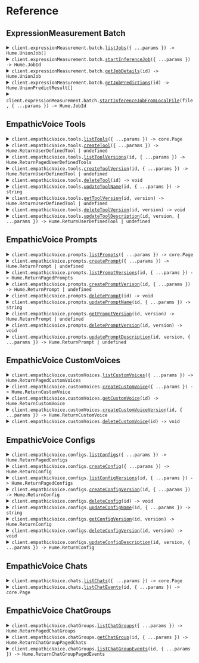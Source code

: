 # Reference

## ExpressionMeasurement Batch

<details><summary><code>client.expressionMeasurement.batch.<a href="/src/api/resources/expressionMeasurement/resources/batch/client/Client.ts">listJobs</a>({ ...params }) -> Hume.UnionJob[]</code></summary>
<dl>
<dd>

#### 📝 Description

<dl>
<dd>

<dl>
<dd>

Sort and filter jobs.

</dd>
</dl>
</dd>
</dl>

#### 🔌 Usage

<dl>
<dd>

<dl>
<dd>

```typescript
await client.expressionMeasurement.batch.listJobs();
```

</dd>
</dl>
</dd>
</dl>

#### ⚙️ Parameters

<dl>
<dd>

<dl>
<dd>

**request:** `Hume.expressionMeasurement.batch.BatchListJobsRequest`

</dd>
</dl>

<dl>
<dd>

**requestOptions:** `Batch.RequestOptions`

</dd>
</dl>
</dd>
</dl>

</dd>
</dl>
</details>

<details><summary><code>client.expressionMeasurement.batch.<a href="/src/api/resources/expressionMeasurement/resources/batch/client/Client.ts">startInferenceJob</a>({ ...params }) -> Hume.JobId</code></summary>
<dl>
<dd>

#### 📝 Description

<dl>
<dd>

<dl>
<dd>

Start a new measurement inference job.

</dd>
</dl>
</dd>
</dl>

#### 🔌 Usage

<dl>
<dd>

<dl>
<dd>

```typescript
await client.expressionMeasurement.batch.startInferenceJob({
    urls: ["https://hume-tutorials.s3.amazonaws.com/faces.zip"],
    notify: true,
});
```

</dd>
</dl>
</dd>
</dl>

#### ⚙️ Parameters

<dl>
<dd>

<dl>
<dd>

**request:** `Hume.InferenceBaseRequest`

</dd>
</dl>

<dl>
<dd>

**requestOptions:** `Batch.RequestOptions`

</dd>
</dl>
</dd>
</dl>

</dd>
</dl>
</details>

<details><summary><code>client.expressionMeasurement.batch.<a href="/src/api/resources/expressionMeasurement/resources/batch/client/Client.ts">getJobDetails</a>(id) -> Hume.UnionJob</code></summary>
<dl>
<dd>

#### 📝 Description

<dl>
<dd>

<dl>
<dd>

Get the request details and state of a given job.

</dd>
</dl>
</dd>
</dl>

#### 🔌 Usage

<dl>
<dd>

<dl>
<dd>

```typescript
await client.expressionMeasurement.batch.getJobDetails("job_id");
```

</dd>
</dl>
</dd>
</dl>

#### ⚙️ Parameters

<dl>
<dd>

<dl>
<dd>

**id:** `string` — The unique identifier for the job.

</dd>
</dl>

<dl>
<dd>

**requestOptions:** `Batch.RequestOptions`

</dd>
</dl>
</dd>
</dl>

</dd>
</dl>
</details>

<details><summary><code>client.expressionMeasurement.batch.<a href="/src/api/resources/expressionMeasurement/resources/batch/client/Client.ts">getJobPredictions</a>(id) -> Hume.UnionPredictResult[]</code></summary>
<dl>
<dd>

#### 📝 Description

<dl>
<dd>

<dl>
<dd>

Get the JSON predictions of a completed inference job.

</dd>
</dl>
</dd>
</dl>

#### 🔌 Usage

<dl>
<dd>

<dl>
<dd>

```typescript
await client.expressionMeasurement.batch.getJobPredictions("job_id");
```

</dd>
</dl>
</dd>
</dl>

#### ⚙️ Parameters

<dl>
<dd>

<dl>
<dd>

**id:** `string` — The unique identifier for the job.

</dd>
</dl>

<dl>
<dd>

**requestOptions:** `Batch.RequestOptions`

</dd>
</dl>
</dd>
</dl>

</dd>
</dl>
</details>

<details><summary><code>client.expressionMeasurement.batch.<a href="/src/api/resources/expressionMeasurement/resources/batch/client/Client.ts">startInferenceJobFromLocalFile</a>(file, { ...params }) -> Hume.JobId</code></summary>
<dl>
<dd>

#### 📝 Description

<dl>
<dd>

<dl>
<dd>

Start a new batch inference job.

</dd>
</dl>
</dd>
</dl>

#### 🔌 Usage

<dl>
<dd>

<dl>
<dd>

```typescript
await client.expressionMeasurement.batch.startInferenceJobFromLocalFile(
    [fs.createReadStream("/path/to/your/file")],
    {}
);
```

</dd>
</dl>
</dd>
</dl>

#### ⚙️ Parameters

<dl>
<dd>

<dl>
<dd>

**file:** `File[] | fs.ReadStream[] | Blob[]`

</dd>
</dl>

<dl>
<dd>

**request:** `Hume.expressionMeasurement.batch.BatchStartInferenceJobFromLocalFileRequest`

</dd>
</dl>

<dl>
<dd>

**requestOptions:** `Batch.RequestOptions`

</dd>
</dl>
</dd>
</dl>

</dd>
</dl>
</details>

## EmpathicVoice Tools

<details><summary><code>client.empathicVoice.tools.<a href="/src/api/resources/empathicVoice/resources/tools/client/Client.ts">listTools</a>({ ...params }) -> core.Page<Hume.ReturnUserDefinedTool | undefined></code></summary>
<dl>
<dd>

#### 📝 Description

<dl>
<dd>

<dl>
<dd>

Fetches a paginated list of **Tools**.

Refer to our [tool use](/docs/empathic-voice-interface-evi/tool-use#function-calling) guide for comprehensive instructions on defining and integrating tools into EVI.

</dd>
</dl>
</dd>
</dl>

#### 🔌 Usage

<dl>
<dd>

<dl>
<dd>

```typescript
await client.empathicVoice.tools.listTools({
    pageNumber: 0,
    pageSize: 2,
});
```

</dd>
</dl>
</dd>
</dl>

#### ⚙️ Parameters

<dl>
<dd>

<dl>
<dd>

**request:** `Hume.empathicVoice.ToolsListToolsRequest`

</dd>
</dl>

<dl>
<dd>

**requestOptions:** `Tools.RequestOptions`

</dd>
</dl>
</dd>
</dl>

</dd>
</dl>
</details>

<details><summary><code>client.empathicVoice.tools.<a href="/src/api/resources/empathicVoice/resources/tools/client/Client.ts">createTool</a>({ ...params }) -> Hume.ReturnUserDefinedTool | undefined</code></summary>
<dl>
<dd>

#### 📝 Description

<dl>
<dd>

<dl>
<dd>

Creates a **Tool** that can be added to an [EVI configuration](/reference/empathic-voice-interface-evi/configs/create-config).

Refer to our [tool use](/docs/empathic-voice-interface-evi/tool-use#function-calling) guide for comprehensive instructions on defining and integrating tools into EVI.

</dd>
</dl>
</dd>
</dl>

#### 🔌 Usage

<dl>
<dd>

<dl>
<dd>

```typescript
await client.empathicVoice.tools.createTool({
    name: "get_current_weather",
    parameters:
        '{ "type": "object", "properties": { "location": { "type": "string", "description": "The city and state, e.g. San Francisco, CA" }, "format": { "type": "string", "enum": ["celsius", "fahrenheit"], "description": "The temperature unit to use. Infer this from the users location." } }, "required": ["location", "format"] }',
    versionDescription: "Fetches current weather and uses celsius or fahrenheit based on location of user.",
    description: "This tool is for getting the current weather.",
    fallbackContent: "Unable to fetch current weather.",
});
```

</dd>
</dl>
</dd>
</dl>

#### ⚙️ Parameters

<dl>
<dd>

<dl>
<dd>

**request:** `Hume.empathicVoice.PostedUserDefinedTool`

</dd>
</dl>

<dl>
<dd>

**requestOptions:** `Tools.RequestOptions`

</dd>
</dl>
</dd>
</dl>

</dd>
</dl>
</details>

<details><summary><code>client.empathicVoice.tools.<a href="/src/api/resources/empathicVoice/resources/tools/client/Client.ts">listToolVersions</a>(id, { ...params }) -> Hume.ReturnPagedUserDefinedTools</code></summary>
<dl>
<dd>

#### 📝 Description

<dl>
<dd>

<dl>
<dd>

Fetches a list of a **Tool's** versions.

Refer to our [tool use](/docs/empathic-voice-interface-evi/tool-use#function-calling) guide for comprehensive instructions on defining and integrating tools into EVI.

</dd>
</dl>
</dd>
</dl>

#### 🔌 Usage

<dl>
<dd>

<dl>
<dd>

```typescript
await client.empathicVoice.tools.listToolVersions("00183a3f-79ba-413d-9f3b-609864268bea");
```

</dd>
</dl>
</dd>
</dl>

#### ⚙️ Parameters

<dl>
<dd>

<dl>
<dd>

**id:** `string` — Identifier for a Tool. Formatted as a UUID.

</dd>
</dl>

<dl>
<dd>

**request:** `Hume.empathicVoice.ToolsListToolVersionsRequest`

</dd>
</dl>

<dl>
<dd>

**requestOptions:** `Tools.RequestOptions`

</dd>
</dl>
</dd>
</dl>

</dd>
</dl>
</details>

<details><summary><code>client.empathicVoice.tools.<a href="/src/api/resources/empathicVoice/resources/tools/client/Client.ts">createToolVersion</a>(id, { ...params }) -> Hume.ReturnUserDefinedTool | undefined</code></summary>
<dl>
<dd>

#### 📝 Description

<dl>
<dd>

<dl>
<dd>

Updates a **Tool** by creating a new version of the **Tool**.

Refer to our [tool use](/docs/empathic-voice-interface-evi/tool-use#function-calling) guide for comprehensive instructions on defining and integrating tools into EVI.

</dd>
</dl>
</dd>
</dl>

#### 🔌 Usage

<dl>
<dd>

<dl>
<dd>

```typescript
await client.empathicVoice.tools.createToolVersion("00183a3f-79ba-413d-9f3b-609864268bea", {
    parameters:
        '{ "type": "object", "properties": { "location": { "type": "string", "description": "The city and state, e.g. San Francisco, CA" }, "format": { "type": "string", "enum": ["celsius", "fahrenheit", "kelvin"], "description": "The temperature unit to use. Infer this from the users location." } }, "required": ["location", "format"] }',
    versionDescription: "Fetches current weather and uses celsius, fahrenheit, or kelvin based on location of user.",
    fallbackContent: "Unable to fetch current weather.",
    description: "This tool is for getting the current weather.",
});
```

</dd>
</dl>
</dd>
</dl>

#### ⚙️ Parameters

<dl>
<dd>

<dl>
<dd>

**id:** `string` — Identifier for a Tool. Formatted as a UUID.

</dd>
</dl>

<dl>
<dd>

**request:** `Hume.empathicVoice.PostedUserDefinedToolVersion`

</dd>
</dl>

<dl>
<dd>

**requestOptions:** `Tools.RequestOptions`

</dd>
</dl>
</dd>
</dl>

</dd>
</dl>
</details>

<details><summary><code>client.empathicVoice.tools.<a href="/src/api/resources/empathicVoice/resources/tools/client/Client.ts">deleteTool</a>(id) -> void</code></summary>
<dl>
<dd>

#### 📝 Description

<dl>
<dd>

<dl>
<dd>

Deletes a **Tool** and its versions.

Refer to our [tool use](/docs/empathic-voice-interface-evi/tool-use#function-calling) guide for comprehensive instructions on defining and integrating tools into EVI.

</dd>
</dl>
</dd>
</dl>

#### 🔌 Usage

<dl>
<dd>

<dl>
<dd>

```typescript
await client.empathicVoice.tools.deleteTool("00183a3f-79ba-413d-9f3b-609864268bea");
```

</dd>
</dl>
</dd>
</dl>

#### ⚙️ Parameters

<dl>
<dd>

<dl>
<dd>

**id:** `string` — Identifier for a Tool. Formatted as a UUID.

</dd>
</dl>

<dl>
<dd>

**requestOptions:** `Tools.RequestOptions`

</dd>
</dl>
</dd>
</dl>

</dd>
</dl>
</details>

<details><summary><code>client.empathicVoice.tools.<a href="/src/api/resources/empathicVoice/resources/tools/client/Client.ts">updateToolName</a>(id, { ...params }) -> string</code></summary>
<dl>
<dd>

#### 📝 Description

<dl>
<dd>

<dl>
<dd>

Updates the name of a **Tool**.

Refer to our [tool use](/docs/empathic-voice-interface-evi/tool-use#function-calling) guide for comprehensive instructions on defining and integrating tools into EVI.

</dd>
</dl>
</dd>
</dl>

#### 🔌 Usage

<dl>
<dd>

<dl>
<dd>

```typescript
await client.empathicVoice.tools.updateToolName("00183a3f-79ba-413d-9f3b-609864268bea", {
    name: "get_current_temperature",
});
```

</dd>
</dl>
</dd>
</dl>

#### ⚙️ Parameters

<dl>
<dd>

<dl>
<dd>

**id:** `string` — Identifier for a Tool. Formatted as a UUID.

</dd>
</dl>

<dl>
<dd>

**request:** `Hume.empathicVoice.PostedUserDefinedToolName`

</dd>
</dl>

<dl>
<dd>

**requestOptions:** `Tools.RequestOptions`

</dd>
</dl>
</dd>
</dl>

</dd>
</dl>
</details>

<details><summary><code>client.empathicVoice.tools.<a href="/src/api/resources/empathicVoice/resources/tools/client/Client.ts">getToolVersion</a>(id, version) -> Hume.ReturnUserDefinedTool | undefined</code></summary>
<dl>
<dd>

#### 📝 Description

<dl>
<dd>

<dl>
<dd>

Fetches a specified version of a **Tool**.

Refer to our [tool use](/docs/empathic-voice-interface-evi/tool-use#function-calling) guide for comprehensive instructions on defining and integrating tools into EVI.

</dd>
</dl>
</dd>
</dl>

#### 🔌 Usage

<dl>
<dd>

<dl>
<dd>

```typescript
await client.empathicVoice.tools.getToolVersion("00183a3f-79ba-413d-9f3b-609864268bea", 1);
```

</dd>
</dl>
</dd>
</dl>

#### ⚙️ Parameters

<dl>
<dd>

<dl>
<dd>

**id:** `string` — Identifier for a Tool. Formatted as a UUID.

</dd>
</dl>

<dl>
<dd>

**version:** `number`

Version number for a Tool.

Tools, Configs, Custom Voices, and Prompts are versioned. This versioning system supports iterative development, allowing you to progressively refine tools and revert to previous versions if needed.

Version numbers are integer values representing different iterations of the Tool. Each update to the Tool increments its version number.

</dd>
</dl>

<dl>
<dd>

**requestOptions:** `Tools.RequestOptions`

</dd>
</dl>
</dd>
</dl>

</dd>
</dl>
</details>

<details><summary><code>client.empathicVoice.tools.<a href="/src/api/resources/empathicVoice/resources/tools/client/Client.ts">deleteToolVersion</a>(id, version) -> void</code></summary>
<dl>
<dd>

#### 📝 Description

<dl>
<dd>

<dl>
<dd>

Deletes a specified version of a **Tool**.

Refer to our [tool use](/docs/empathic-voice-interface-evi/tool-use#function-calling) guide for comprehensive instructions on defining and integrating tools into EVI.

</dd>
</dl>
</dd>
</dl>

#### 🔌 Usage

<dl>
<dd>

<dl>
<dd>

```typescript
await client.empathicVoice.tools.deleteToolVersion("00183a3f-79ba-413d-9f3b-609864268bea", 1);
```

</dd>
</dl>
</dd>
</dl>

#### ⚙️ Parameters

<dl>
<dd>

<dl>
<dd>

**id:** `string` — Identifier for a Tool. Formatted as a UUID.

</dd>
</dl>

<dl>
<dd>

**version:** `number`

Version number for a Tool.

Tools, Configs, Custom Voices, and Prompts are versioned. This versioning system supports iterative development, allowing you to progressively refine tools and revert to previous versions if needed.

Version numbers are integer values representing different iterations of the Tool. Each update to the Tool increments its version number.

</dd>
</dl>

<dl>
<dd>

**requestOptions:** `Tools.RequestOptions`

</dd>
</dl>
</dd>
</dl>

</dd>
</dl>
</details>

<details><summary><code>client.empathicVoice.tools.<a href="/src/api/resources/empathicVoice/resources/tools/client/Client.ts">updateToolDescription</a>(id, version, { ...params }) -> Hume.ReturnUserDefinedTool | undefined</code></summary>
<dl>
<dd>

#### 📝 Description

<dl>
<dd>

<dl>
<dd>

Updates the description of a specified **Tool** version.

Refer to our [tool use](/docs/empathic-voice-interface-evi/tool-use#function-calling) guide for comprehensive instructions on defining and integrating tools into EVI.

</dd>
</dl>
</dd>
</dl>

#### 🔌 Usage

<dl>
<dd>

<dl>
<dd>

```typescript
await client.empathicVoice.tools.updateToolDescription("00183a3f-79ba-413d-9f3b-609864268bea", 1, {
    versionDescription:
        "Fetches current temperature, precipitation, wind speed, AQI, and other weather conditions. Uses Celsius, Fahrenheit, or kelvin depending on user's region.",
});
```

</dd>
</dl>
</dd>
</dl>

#### ⚙️ Parameters

<dl>
<dd>

<dl>
<dd>

**id:** `string` — Identifier for a Tool. Formatted as a UUID.

</dd>
</dl>

<dl>
<dd>

**version:** `number`

Version number for a Tool.

Tools, Configs, Custom Voices, and Prompts are versioned. This versioning system supports iterative development, allowing you to progressively refine tools and revert to previous versions if needed.

Version numbers are integer values representing different iterations of the Tool. Each update to the Tool increments its version number.

</dd>
</dl>

<dl>
<dd>

**request:** `Hume.empathicVoice.PostedUserDefinedToolVersionDescription`

</dd>
</dl>

<dl>
<dd>

**requestOptions:** `Tools.RequestOptions`

</dd>
</dl>
</dd>
</dl>

</dd>
</dl>
</details>

## EmpathicVoice Prompts

<details><summary><code>client.empathicVoice.prompts.<a href="/src/api/resources/empathicVoice/resources/prompts/client/Client.ts">listPrompts</a>({ ...params }) -> core.Page<Hume.ReturnPrompt | undefined></code></summary>
<dl>
<dd>

#### 📝 Description

<dl>
<dd>

<dl>
<dd>

Fetches a paginated list of **Prompts**.

See our [prompting guide](/docs/empathic-voice-interface-evi/phone-calling) for tips on crafting your system prompt.

</dd>
</dl>
</dd>
</dl>

#### 🔌 Usage

<dl>
<dd>

<dl>
<dd>

```typescript
await client.empathicVoice.prompts.listPrompts({
    pageNumber: 0,
    pageSize: 2,
});
```

</dd>
</dl>
</dd>
</dl>

#### ⚙️ Parameters

<dl>
<dd>

<dl>
<dd>

**request:** `Hume.empathicVoice.PromptsListPromptsRequest`

</dd>
</dl>

<dl>
<dd>

**requestOptions:** `Prompts.RequestOptions`

</dd>
</dl>
</dd>
</dl>

</dd>
</dl>
</details>

<details><summary><code>client.empathicVoice.prompts.<a href="/src/api/resources/empathicVoice/resources/prompts/client/Client.ts">createPrompt</a>({ ...params }) -> Hume.ReturnPrompt | undefined</code></summary>
<dl>
<dd>

#### 📝 Description

<dl>
<dd>

<dl>
<dd>

Creates a **Prompt** that can be added to an [EVI configuration](/reference/empathic-voice-interface-evi/configs/create-config).

See our [prompting guide](/docs/empathic-voice-interface-evi/phone-calling) for tips on crafting your system prompt.

</dd>
</dl>
</dd>
</dl>

#### 🔌 Usage

<dl>
<dd>

<dl>
<dd>

```typescript
await client.empathicVoice.prompts.createPrompt({
    name: "Weather Assistant Prompt",
    text: "<role>You are an AI weather assistant providing users with accurate and up-to-date weather information. Respond to user queries concisely and clearly. Use simple language and avoid technical jargon. Provide temperature, precipitation, wind conditions, and any weather alerts. Include helpful tips if severe weather is expected.</role>",
});
```

</dd>
</dl>
</dd>
</dl>

#### ⚙️ Parameters

<dl>
<dd>

<dl>
<dd>

**request:** `Hume.empathicVoice.PostedPrompt`

</dd>
</dl>

<dl>
<dd>

**requestOptions:** `Prompts.RequestOptions`

</dd>
</dl>
</dd>
</dl>

</dd>
</dl>
</details>

<details><summary><code>client.empathicVoice.prompts.<a href="/src/api/resources/empathicVoice/resources/prompts/client/Client.ts">listPromptVersions</a>(id, { ...params }) -> Hume.ReturnPagedPrompts</code></summary>
<dl>
<dd>

#### 📝 Description

<dl>
<dd>

<dl>
<dd>

Fetches a list of a **Prompt's** versions.

See our [prompting guide](/docs/empathic-voice-interface-evi/phone-calling) for tips on crafting your system prompt.

</dd>
</dl>
</dd>
</dl>

#### 🔌 Usage

<dl>
<dd>

<dl>
<dd>

```typescript
await client.empathicVoice.prompts.listPromptVersions("af699d45-2985-42cc-91b9-af9e5da3bac5");
```

</dd>
</dl>
</dd>
</dl>

#### ⚙️ Parameters

<dl>
<dd>

<dl>
<dd>

**id:** `string` — Identifier for a Prompt. Formatted as a UUID.

</dd>
</dl>

<dl>
<dd>

**request:** `Hume.empathicVoice.PromptsListPromptVersionsRequest`

</dd>
</dl>

<dl>
<dd>

**requestOptions:** `Prompts.RequestOptions`

</dd>
</dl>
</dd>
</dl>

</dd>
</dl>
</details>

<details><summary><code>client.empathicVoice.prompts.<a href="/src/api/resources/empathicVoice/resources/prompts/client/Client.ts">createPromptVerison</a>(id, { ...params }) -> Hume.ReturnPrompt | undefined</code></summary>
<dl>
<dd>

#### 📝 Description

<dl>
<dd>

<dl>
<dd>

Updates a **Prompt** by creating a new version of the **Prompt**.

See our [prompting guide](/docs/empathic-voice-interface-evi/phone-calling) for tips on crafting your system prompt.

</dd>
</dl>
</dd>
</dl>

#### 🔌 Usage

<dl>
<dd>

<dl>
<dd>

```typescript
await client.empathicVoice.prompts.createPromptVerison("af699d45-2985-42cc-91b9-af9e5da3bac5", {
    text: "<role>You are an updated version of an AI weather assistant providing users with accurate and up-to-date weather information. Respond to user queries concisely and clearly. Use simple language and avoid technical jargon. Provide temperature, precipitation, wind conditions, and any weather alerts. Include helpful tips if severe weather is expected.</role>",
    versionDescription: "This is an updated version of the Weather Assistant Prompt.",
});
```

</dd>
</dl>
</dd>
</dl>

#### ⚙️ Parameters

<dl>
<dd>

<dl>
<dd>

**id:** `string` — Identifier for a Prompt. Formatted as a UUID.

</dd>
</dl>

<dl>
<dd>

**request:** `Hume.empathicVoice.PostedPromptVersion`

</dd>
</dl>

<dl>
<dd>

**requestOptions:** `Prompts.RequestOptions`

</dd>
</dl>
</dd>
</dl>

</dd>
</dl>
</details>

<details><summary><code>client.empathicVoice.prompts.<a href="/src/api/resources/empathicVoice/resources/prompts/client/Client.ts">deletePrompt</a>(id) -> void</code></summary>
<dl>
<dd>

#### 📝 Description

<dl>
<dd>

<dl>
<dd>

Deletes a **Prompt** and its versions.

See our [prompting guide](/docs/empathic-voice-interface-evi/phone-calling) for tips on crafting your system prompt.

</dd>
</dl>
</dd>
</dl>

#### 🔌 Usage

<dl>
<dd>

<dl>
<dd>

```typescript
await client.empathicVoice.prompts.deletePrompt("af699d45-2985-42cc-91b9-af9e5da3bac5");
```

</dd>
</dl>
</dd>
</dl>

#### ⚙️ Parameters

<dl>
<dd>

<dl>
<dd>

**id:** `string` — Identifier for a Prompt. Formatted as a UUID.

</dd>
</dl>

<dl>
<dd>

**requestOptions:** `Prompts.RequestOptions`

</dd>
</dl>
</dd>
</dl>

</dd>
</dl>
</details>

<details><summary><code>client.empathicVoice.prompts.<a href="/src/api/resources/empathicVoice/resources/prompts/client/Client.ts">updatePromptName</a>(id, { ...params }) -> string</code></summary>
<dl>
<dd>

#### 📝 Description

<dl>
<dd>

<dl>
<dd>

Updates the name of a **Prompt**.

See our [prompting guide](/docs/empathic-voice-interface-evi/phone-calling) for tips on crafting your system prompt.

</dd>
</dl>
</dd>
</dl>

#### 🔌 Usage

<dl>
<dd>

<dl>
<dd>

```typescript
await client.empathicVoice.prompts.updatePromptName("af699d45-2985-42cc-91b9-af9e5da3bac5", {
    name: "Updated Weather Assistant Prompt Name",
});
```

</dd>
</dl>
</dd>
</dl>

#### ⚙️ Parameters

<dl>
<dd>

<dl>
<dd>

**id:** `string` — Identifier for a Prompt. Formatted as a UUID.

</dd>
</dl>

<dl>
<dd>

**request:** `Hume.empathicVoice.PostedPromptName`

</dd>
</dl>

<dl>
<dd>

**requestOptions:** `Prompts.RequestOptions`

</dd>
</dl>
</dd>
</dl>

</dd>
</dl>
</details>

<details><summary><code>client.empathicVoice.prompts.<a href="/src/api/resources/empathicVoice/resources/prompts/client/Client.ts">getPromptVersion</a>(id, version) -> Hume.ReturnPrompt | undefined</code></summary>
<dl>
<dd>

#### 📝 Description

<dl>
<dd>

<dl>
<dd>

Fetches a specified version of a **Prompt**.

See our [prompting guide](/docs/empathic-voice-interface-evi/phone-calling) for tips on crafting your system prompt.

</dd>
</dl>
</dd>
</dl>

#### 🔌 Usage

<dl>
<dd>

<dl>
<dd>

```typescript
await client.empathicVoice.prompts.getPromptVersion("af699d45-2985-42cc-91b9-af9e5da3bac5", 0);
```

</dd>
</dl>
</dd>
</dl>

#### ⚙️ Parameters

<dl>
<dd>

<dl>
<dd>

**id:** `string` — Identifier for a Prompt. Formatted as a UUID.

</dd>
</dl>

<dl>
<dd>

**version:** `number`

Version number for a Prompt.

Prompts, Configs, Custom Voices, and Tools are versioned. This versioning system supports iterative development, allowing you to progressively refine prompts and revert to previous versions if needed.

Version numbers are integer values representing different iterations of the Prompt. Each update to the Prompt increments its version number.

</dd>
</dl>

<dl>
<dd>

**requestOptions:** `Prompts.RequestOptions`

</dd>
</dl>
</dd>
</dl>

</dd>
</dl>
</details>

<details><summary><code>client.empathicVoice.prompts.<a href="/src/api/resources/empathicVoice/resources/prompts/client/Client.ts">deletePromptVersion</a>(id, version) -> void</code></summary>
<dl>
<dd>

#### 📝 Description

<dl>
<dd>

<dl>
<dd>

Deletes a specified version of a **Prompt**.

See our [prompting guide](/docs/empathic-voice-interface-evi/phone-calling) for tips on crafting your system prompt.

</dd>
</dl>
</dd>
</dl>

#### 🔌 Usage

<dl>
<dd>

<dl>
<dd>

```typescript
await client.empathicVoice.prompts.deletePromptVersion("af699d45-2985-42cc-91b9-af9e5da3bac5", 1);
```

</dd>
</dl>
</dd>
</dl>

#### ⚙️ Parameters

<dl>
<dd>

<dl>
<dd>

**id:** `string` — Identifier for a Prompt. Formatted as a UUID.

</dd>
</dl>

<dl>
<dd>

**version:** `number`

Version number for a Prompt.

Prompts, Configs, Custom Voices, and Tools are versioned. This versioning system supports iterative development, allowing you to progressively refine prompts and revert to previous versions if needed.

Version numbers are integer values representing different iterations of the Prompt. Each update to the Prompt increments its version number.

</dd>
</dl>

<dl>
<dd>

**requestOptions:** `Prompts.RequestOptions`

</dd>
</dl>
</dd>
</dl>

</dd>
</dl>
</details>

<details><summary><code>client.empathicVoice.prompts.<a href="/src/api/resources/empathicVoice/resources/prompts/client/Client.ts">updatePromptDescription</a>(id, version, { ...params }) -> Hume.ReturnPrompt | undefined</code></summary>
<dl>
<dd>

#### 📝 Description

<dl>
<dd>

<dl>
<dd>

Updates the description of a **Prompt**.

See our [prompting guide](/docs/empathic-voice-interface-evi/phone-calling) for tips on crafting your system prompt.

</dd>
</dl>
</dd>
</dl>

#### 🔌 Usage

<dl>
<dd>

<dl>
<dd>

```typescript
await client.empathicVoice.prompts.updatePromptDescription("af699d45-2985-42cc-91b9-af9e5da3bac5", 1, {
    versionDescription: "This is an updated version_description.",
});
```

</dd>
</dl>
</dd>
</dl>

#### ⚙️ Parameters

<dl>
<dd>

<dl>
<dd>

**id:** `string` — Identifier for a Prompt. Formatted as a UUID.

</dd>
</dl>

<dl>
<dd>

**version:** `number`

Version number for a Prompt.

Prompts, Configs, Custom Voices, and Tools are versioned. This versioning system supports iterative development, allowing you to progressively refine prompts and revert to previous versions if needed.

Version numbers are integer values representing different iterations of the Prompt. Each update to the Prompt increments its version number.

</dd>
</dl>

<dl>
<dd>

**request:** `Hume.empathicVoice.PostedPromptVersionDescription`

</dd>
</dl>

<dl>
<dd>

**requestOptions:** `Prompts.RequestOptions`

</dd>
</dl>
</dd>
</dl>

</dd>
</dl>
</details>

## EmpathicVoice CustomVoices

<details><summary><code>client.empathicVoice.customVoices.<a href="/src/api/resources/empathicVoice/resources/customVoices/client/Client.ts">listCustomVoices</a>({ ...params }) -> Hume.ReturnPagedCustomVoices</code></summary>
<dl>
<dd>

#### 📝 Description

<dl>
<dd>

<dl>
<dd>

Fetches a paginated list of **Custom Voices**.

Refer to our [voices guide](/docs/empathic-voice-interface-evi/voices) for details on creating a custom voice.

</dd>
</dl>
</dd>
</dl>

#### 🔌 Usage

<dl>
<dd>

<dl>
<dd>

```typescript
await client.empathicVoice.customVoices.listCustomVoices();
```

</dd>
</dl>
</dd>
</dl>

#### ⚙️ Parameters

<dl>
<dd>

<dl>
<dd>

**request:** `Hume.empathicVoice.CustomVoicesListCustomVoicesRequest`

</dd>
</dl>

<dl>
<dd>

**requestOptions:** `CustomVoices.RequestOptions`

</dd>
</dl>
</dd>
</dl>

</dd>
</dl>
</details>

<details><summary><code>client.empathicVoice.customVoices.<a href="/src/api/resources/empathicVoice/resources/customVoices/client/Client.ts">createCustomVoice</a>({ ...params }) -> Hume.ReturnCustomVoice</code></summary>
<dl>
<dd>

#### 📝 Description

<dl>
<dd>

<dl>
<dd>

Creates a **Custom Voice** that can be added to an [EVI configuration](/reference/empathic-voice-interface-evi/configs/create-config).

Refer to our [voices guide](/docs/empathic-voice-interface-evi/voices) for details on creating a custom voice.

</dd>
</dl>
</dd>
</dl>

#### 🔌 Usage

<dl>
<dd>

<dl>
<dd>

```typescript
await client.empathicVoice.customVoices.createCustomVoice({
    name: "name",
    baseVoice: Hume.PostedCustomVoiceBaseVoice.Ito,
    parameterModel: "20241004-11parameter",
});
```

</dd>
</dl>
</dd>
</dl>

#### ⚙️ Parameters

<dl>
<dd>

<dl>
<dd>

**request:** `Hume.PostedCustomVoice`

</dd>
</dl>

<dl>
<dd>

**requestOptions:** `CustomVoices.RequestOptions`

</dd>
</dl>
</dd>
</dl>

</dd>
</dl>
</details>

<details><summary><code>client.empathicVoice.customVoices.<a href="/src/api/resources/empathicVoice/resources/customVoices/client/Client.ts">getCustomVoice</a>(id) -> Hume.ReturnCustomVoice</code></summary>
<dl>
<dd>

#### 📝 Description

<dl>
<dd>

<dl>
<dd>

Fetches a specific **Custom Voice** by ID.

Refer to our [voices guide](/docs/empathic-voice-interface-evi/voices) for details on creating a custom voice.

</dd>
</dl>
</dd>
</dl>

#### 🔌 Usage

<dl>
<dd>

<dl>
<dd>

```typescript
await client.empathicVoice.customVoices.getCustomVoice("id");
```

</dd>
</dl>
</dd>
</dl>

#### ⚙️ Parameters

<dl>
<dd>

<dl>
<dd>

**id:** `string` — Identifier for a Custom Voice. Formatted as a UUID.

</dd>
</dl>

<dl>
<dd>

**requestOptions:** `CustomVoices.RequestOptions`

</dd>
</dl>
</dd>
</dl>

</dd>
</dl>
</details>

<details><summary><code>client.empathicVoice.customVoices.<a href="/src/api/resources/empathicVoice/resources/customVoices/client/Client.ts">createCustomVoiceVersion</a>(id, { ...params }) -> Hume.ReturnCustomVoice</code></summary>
<dl>
<dd>

#### 📝 Description

<dl>
<dd>

<dl>
<dd>

Updates a **Custom Voice** by creating a new version of the **Custom Voice**.

Refer to our [voices guide](/docs/empathic-voice-interface-evi/voices) for details on creating a custom voice.

</dd>
</dl>
</dd>
</dl>

#### 🔌 Usage

<dl>
<dd>

<dl>
<dd>

```typescript
await client.empathicVoice.customVoices.createCustomVoiceVersion("id", {
    name: "name",
    baseVoice: Hume.PostedCustomVoiceBaseVoice.Ito,
    parameterModel: "20241004-11parameter",
});
```

</dd>
</dl>
</dd>
</dl>

#### ⚙️ Parameters

<dl>
<dd>

<dl>
<dd>

**id:** `string` — Identifier for a Custom Voice. Formatted as a UUID.

</dd>
</dl>

<dl>
<dd>

**request:** `Hume.PostedCustomVoice`

</dd>
</dl>

<dl>
<dd>

**requestOptions:** `CustomVoices.RequestOptions`

</dd>
</dl>
</dd>
</dl>

</dd>
</dl>
</details>

<details><summary><code>client.empathicVoice.customVoices.<a href="/src/api/resources/empathicVoice/resources/customVoices/client/Client.ts">deleteCustomVoice</a>(id) -> void</code></summary>
<dl>
<dd>

#### 📝 Description

<dl>
<dd>

<dl>
<dd>

Deletes a **Custom Voice** and its versions.

Refer to our [voices guide](/docs/empathic-voice-interface-evi/voices) for details on creating a custom voice.

</dd>
</dl>
</dd>
</dl>

#### 🔌 Usage

<dl>
<dd>

<dl>
<dd>

```typescript
await client.empathicVoice.customVoices.deleteCustomVoice("id");
```

</dd>
</dl>
</dd>
</dl>

#### ⚙️ Parameters

<dl>
<dd>

<dl>
<dd>

**id:** `string` — Identifier for a Custom Voice. Formatted as a UUID.

</dd>
</dl>

<dl>
<dd>

**requestOptions:** `CustomVoices.RequestOptions`

</dd>
</dl>
</dd>
</dl>

</dd>
</dl>
</details>

## EmpathicVoice Configs

<details><summary><code>client.empathicVoice.configs.<a href="/src/api/resources/empathicVoice/resources/configs/client/Client.ts">listConfigs</a>({ ...params }) -> Hume.ReturnPagedConfigs</code></summary>
<dl>
<dd>

#### 📝 Description

<dl>
<dd>

<dl>
<dd>

Fetches a paginated list of **Configs**.

For more details on configuration options and how to configure EVI, see our [configuration guide](/docs/empathic-voice-interface-evi/configuration).

</dd>
</dl>
</dd>
</dl>

#### 🔌 Usage

<dl>
<dd>

<dl>
<dd>

```typescript
await client.empathicVoice.configs.listConfigs({
    pageNumber: 0,
    pageSize: 1,
});
```

</dd>
</dl>
</dd>
</dl>

#### ⚙️ Parameters

<dl>
<dd>

<dl>
<dd>

**request:** `Hume.empathicVoice.ConfigsListConfigsRequest`

</dd>
</dl>

<dl>
<dd>

**requestOptions:** `Configs.RequestOptions`

</dd>
</dl>
</dd>
</dl>

</dd>
</dl>
</details>

<details><summary><code>client.empathicVoice.configs.<a href="/src/api/resources/empathicVoice/resources/configs/client/Client.ts">createConfig</a>({ ...params }) -> Hume.ReturnConfig</code></summary>
<dl>
<dd>

#### 📝 Description

<dl>
<dd>

<dl>
<dd>

Creates a **Config** which can be applied to EVI.

For more details on configuration options and how to configure EVI, see our [configuration guide](/docs/empathic-voice-interface-evi/configuration).

</dd>
</dl>
</dd>
</dl>

#### 🔌 Usage

<dl>
<dd>

<dl>
<dd>

```typescript
await client.empathicVoice.configs.createConfig({
    name: "Weather Assistant Config",
    prompt: {
        id: "af699d45-2985-42cc-91b9-af9e5da3bac5",
        version: 0,
    },
    eviVersion: "2",
    voice: {
        provider: Hume.PostedVoiceProvider.HumeAi,
        name: "SAMPLE VOICE",
    },
    languageModel: {
        modelProvider: Hume.PostedLanguageModelModelProvider.Anthropic,
        modelResource: Hume.PostedLanguageModelModelResource.Claude35Sonnet20240620,
        temperature: 1,
    },
    eventMessages: {
        onNewChat: {
            enabled: false,
            text: "",
        },
        onInactivityTimeout: {
            enabled: false,
            text: "",
        },
        onMaxDurationTimeout: {
            enabled: false,
            text: "",
        },
    },
});
```

</dd>
</dl>
</dd>
</dl>

#### ⚙️ Parameters

<dl>
<dd>

<dl>
<dd>

**request:** `Hume.empathicVoice.PostedConfig`

</dd>
</dl>

<dl>
<dd>

**requestOptions:** `Configs.RequestOptions`

</dd>
</dl>
</dd>
</dl>

</dd>
</dl>
</details>

<details><summary><code>client.empathicVoice.configs.<a href="/src/api/resources/empathicVoice/resources/configs/client/Client.ts">listConfigVersions</a>(id, { ...params }) -> Hume.ReturnPagedConfigs</code></summary>
<dl>
<dd>

#### 📝 Description

<dl>
<dd>

<dl>
<dd>

Fetches a list of a **Config's** versions.

For more details on configuration options and how to configure EVI, see our [configuration guide](/docs/empathic-voice-interface-evi/configuration).

</dd>
</dl>
</dd>
</dl>

#### 🔌 Usage

<dl>
<dd>

<dl>
<dd>

```typescript
await client.empathicVoice.configs.listConfigVersions("1b60e1a0-cc59-424a-8d2c-189d354db3f3");
```

</dd>
</dl>
</dd>
</dl>

#### ⚙️ Parameters

<dl>
<dd>

<dl>
<dd>

**id:** `string` — Identifier for a Config. Formatted as a UUID.

</dd>
</dl>

<dl>
<dd>

**request:** `Hume.empathicVoice.ConfigsListConfigVersionsRequest`

</dd>
</dl>

<dl>
<dd>

**requestOptions:** `Configs.RequestOptions`

</dd>
</dl>
</dd>
</dl>

</dd>
</dl>
</details>

<details><summary><code>client.empathicVoice.configs.<a href="/src/api/resources/empathicVoice/resources/configs/client/Client.ts">createConfigVersion</a>(id, { ...params }) -> Hume.ReturnConfig</code></summary>
<dl>
<dd>

#### 📝 Description

<dl>
<dd>

<dl>
<dd>

Updates a **Config** by creating a new version of the **Config**.

For more details on configuration options and how to configure EVI, see our [configuration guide](/docs/empathic-voice-interface-evi/configuration).

</dd>
</dl>
</dd>
</dl>

#### 🔌 Usage

<dl>
<dd>

<dl>
<dd>

```typescript
await client.empathicVoice.configs.createConfigVersion("1b60e1a0-cc59-424a-8d2c-189d354db3f3", {
    versionDescription: "This is an updated version of the Weather Assistant Config.",
    eviVersion: "2",
    prompt: {
        id: "af699d45-2985-42cc-91b9-af9e5da3bac5",
        version: 0,
    },
    voice: {
        provider: Hume.PostedVoiceProvider.HumeAi,
        name: "ITO",
    },
    languageModel: {
        modelProvider: Hume.PostedLanguageModelModelProvider.Anthropic,
        modelResource: Hume.PostedLanguageModelModelResource.Claude35Sonnet20240620,
        temperature: 1,
    },
    ellmModel: {
        allowShortResponses: true,
    },
    eventMessages: {
        onNewChat: {
            enabled: false,
            text: "",
        },
        onInactivityTimeout: {
            enabled: false,
            text: "",
        },
        onMaxDurationTimeout: {
            enabled: false,
            text: "",
        },
    },
});
```

</dd>
</dl>
</dd>
</dl>

#### ⚙️ Parameters

<dl>
<dd>

<dl>
<dd>

**id:** `string` — Identifier for a Config. Formatted as a UUID.

</dd>
</dl>

<dl>
<dd>

**request:** `Hume.empathicVoice.PostedConfigVersion`

</dd>
</dl>

<dl>
<dd>

**requestOptions:** `Configs.RequestOptions`

</dd>
</dl>
</dd>
</dl>

</dd>
</dl>
</details>

<details><summary><code>client.empathicVoice.configs.<a href="/src/api/resources/empathicVoice/resources/configs/client/Client.ts">deleteConfig</a>(id) -> void</code></summary>
<dl>
<dd>

#### 📝 Description

<dl>
<dd>

<dl>
<dd>

Deletes a **Config** and its versions.

For more details on configuration options and how to configure EVI, see our [configuration guide](/docs/empathic-voice-interface-evi/configuration).

</dd>
</dl>
</dd>
</dl>

#### 🔌 Usage

<dl>
<dd>

<dl>
<dd>

```typescript
await client.empathicVoice.configs.deleteConfig("1b60e1a0-cc59-424a-8d2c-189d354db3f3");
```

</dd>
</dl>
</dd>
</dl>

#### ⚙️ Parameters

<dl>
<dd>

<dl>
<dd>

**id:** `string` — Identifier for a Config. Formatted as a UUID.

</dd>
</dl>

<dl>
<dd>

**requestOptions:** `Configs.RequestOptions`

</dd>
</dl>
</dd>
</dl>

</dd>
</dl>
</details>

<details><summary><code>client.empathicVoice.configs.<a href="/src/api/resources/empathicVoice/resources/configs/client/Client.ts">updateConfigName</a>(id, { ...params }) -> string</code></summary>
<dl>
<dd>

#### 📝 Description

<dl>
<dd>

<dl>
<dd>

Updates the name of a **Config**.

For more details on configuration options and how to configure EVI, see our [configuration guide](/docs/empathic-voice-interface-evi/configuration).

</dd>
</dl>
</dd>
</dl>

#### 🔌 Usage

<dl>
<dd>

<dl>
<dd>

```typescript
await client.empathicVoice.configs.updateConfigName("1b60e1a0-cc59-424a-8d2c-189d354db3f3", {
    name: "Updated Weather Assistant Config Name",
});
```

</dd>
</dl>
</dd>
</dl>

#### ⚙️ Parameters

<dl>
<dd>

<dl>
<dd>

**id:** `string` — Identifier for a Config. Formatted as a UUID.

</dd>
</dl>

<dl>
<dd>

**request:** `Hume.empathicVoice.PostedConfigName`

</dd>
</dl>

<dl>
<dd>

**requestOptions:** `Configs.RequestOptions`

</dd>
</dl>
</dd>
</dl>

</dd>
</dl>
</details>

<details><summary><code>client.empathicVoice.configs.<a href="/src/api/resources/empathicVoice/resources/configs/client/Client.ts">getConfigVersion</a>(id, version) -> Hume.ReturnConfig</code></summary>
<dl>
<dd>

#### 📝 Description

<dl>
<dd>

<dl>
<dd>

Fetches a specified version of a **Config**.

For more details on configuration options and how to configure EVI, see our [configuration guide](/docs/empathic-voice-interface-evi/configuration).

</dd>
</dl>
</dd>
</dl>

#### 🔌 Usage

<dl>
<dd>

<dl>
<dd>

```typescript
await client.empathicVoice.configs.getConfigVersion("1b60e1a0-cc59-424a-8d2c-189d354db3f3", 1);
```

</dd>
</dl>
</dd>
</dl>

#### ⚙️ Parameters

<dl>
<dd>

<dl>
<dd>

**id:** `string` — Identifier for a Config. Formatted as a UUID.

</dd>
</dl>

<dl>
<dd>

**version:** `number`

Version number for a Config.

Configs, Prompts, Custom Voices, and Tools are versioned. This versioning system supports iterative development, allowing you to progressively refine configurations and revert to previous versions if needed.

Version numbers are integer values representing different iterations of the Config. Each update to the Config increments its version number.

</dd>
</dl>

<dl>
<dd>

**requestOptions:** `Configs.RequestOptions`

</dd>
</dl>
</dd>
</dl>

</dd>
</dl>
</details>

<details><summary><code>client.empathicVoice.configs.<a href="/src/api/resources/empathicVoice/resources/configs/client/Client.ts">deleteConfigVersion</a>(id, version) -> void</code></summary>
<dl>
<dd>

#### 📝 Description

<dl>
<dd>

<dl>
<dd>

Deletes a specified version of a **Config**.

For more details on configuration options and how to configure EVI, see our [configuration guide](/docs/empathic-voice-interface-evi/configuration).

</dd>
</dl>
</dd>
</dl>

#### 🔌 Usage

<dl>
<dd>

<dl>
<dd>

```typescript
await client.empathicVoice.configs.deleteConfigVersion("1b60e1a0-cc59-424a-8d2c-189d354db3f3", 1);
```

</dd>
</dl>
</dd>
</dl>

#### ⚙️ Parameters

<dl>
<dd>

<dl>
<dd>

**id:** `string` — Identifier for a Config. Formatted as a UUID.

</dd>
</dl>

<dl>
<dd>

**version:** `number`

Version number for a Config.

Configs, Prompts, Custom Voices, and Tools are versioned. This versioning system supports iterative development, allowing you to progressively refine configurations and revert to previous versions if needed.

Version numbers are integer values representing different iterations of the Config. Each update to the Config increments its version number.

</dd>
</dl>

<dl>
<dd>

**requestOptions:** `Configs.RequestOptions`

</dd>
</dl>
</dd>
</dl>

</dd>
</dl>
</details>

<details><summary><code>client.empathicVoice.configs.<a href="/src/api/resources/empathicVoice/resources/configs/client/Client.ts">updateConfigDescription</a>(id, version, { ...params }) -> Hume.ReturnConfig</code></summary>
<dl>
<dd>

#### 📝 Description

<dl>
<dd>

<dl>
<dd>

Updates the description of a **Config**.

For more details on configuration options and how to configure EVI, see our [configuration guide](/docs/empathic-voice-interface-evi/configuration).

</dd>
</dl>
</dd>
</dl>

#### 🔌 Usage

<dl>
<dd>

<dl>
<dd>

```typescript
await client.empathicVoice.configs.updateConfigDescription("1b60e1a0-cc59-424a-8d2c-189d354db3f3", 1, {
    versionDescription: "This is an updated version_description.",
});
```

</dd>
</dl>
</dd>
</dl>

#### ⚙️ Parameters

<dl>
<dd>

<dl>
<dd>

**id:** `string` — Identifier for a Config. Formatted as a UUID.

</dd>
</dl>

<dl>
<dd>

**version:** `number`

Version number for a Config.

Configs, Prompts, Custom Voices, and Tools are versioned. This versioning system supports iterative development, allowing you to progressively refine configurations and revert to previous versions if needed.

Version numbers are integer values representing different iterations of the Config. Each update to the Config increments its version number.

</dd>
</dl>

<dl>
<dd>

**request:** `Hume.empathicVoice.PostedConfigVersionDescription`

</dd>
</dl>

<dl>
<dd>

**requestOptions:** `Configs.RequestOptions`

</dd>
</dl>
</dd>
</dl>

</dd>
</dl>
</details>

## EmpathicVoice Chats

<details><summary><code>client.empathicVoice.chats.<a href="/src/api/resources/empathicVoice/resources/chats/client/Client.ts">listChats</a>({ ...params }) -> core.Page<Hume.ReturnChat></code></summary>
<dl>
<dd>

#### 📝 Description

<dl>
<dd>

<dl>
<dd>

Fetches a paginated list of **Chats**.

</dd>
</dl>
</dd>
</dl>

#### 🔌 Usage

<dl>
<dd>

<dl>
<dd>

```typescript
await client.empathicVoice.chats.listChats({
    pageNumber: 0,
    pageSize: 1,
    ascendingOrder: true,
});
```

</dd>
</dl>
</dd>
</dl>

#### ⚙️ Parameters

<dl>
<dd>

<dl>
<dd>

**request:** `Hume.empathicVoice.ChatsListChatsRequest`

</dd>
</dl>

<dl>
<dd>

**requestOptions:** `Chats.RequestOptions`

</dd>
</dl>
</dd>
</dl>

</dd>
</dl>
</details>

<details><summary><code>client.empathicVoice.chats.<a href="/src/api/resources/empathicVoice/resources/chats/client/Client.ts">listChatEvents</a>(id, { ...params }) -> core.Page<Hume.ReturnChatEvent></code></summary>
<dl>
<dd>

#### 📝 Description

<dl>
<dd>

<dl>
<dd>

Fetches a paginated list of **Chat** events.

</dd>
</dl>
</dd>
</dl>

#### 🔌 Usage

<dl>
<dd>

<dl>
<dd>

```typescript
await client.empathicVoice.chats.listChatEvents("470a49f6-1dec-4afe-8b61-035d3b2d63b0", {
    pageNumber: 0,
    pageSize: 3,
    ascendingOrder: true,
});
```

</dd>
</dl>
</dd>
</dl>

#### ⚙️ Parameters

<dl>
<dd>

<dl>
<dd>

**id:** `string` — Identifier for a Chat. Formatted as a UUID.

</dd>
</dl>

<dl>
<dd>

**request:** `Hume.empathicVoice.ChatsListChatEventsRequest`

</dd>
</dl>

<dl>
<dd>

**requestOptions:** `Chats.RequestOptions`

</dd>
</dl>
</dd>
</dl>

</dd>
</dl>
</details>

## EmpathicVoice ChatGroups

<details><summary><code>client.empathicVoice.chatGroups.<a href="/src/api/resources/empathicVoice/resources/chatGroups/client/Client.ts">listChatGroups</a>({ ...params }) -> Hume.ReturnPagedChatGroups</code></summary>
<dl>
<dd>

#### 📝 Description

<dl>
<dd>

<dl>
<dd>

Fetches a paginated list of **Chat Groups**.

</dd>
</dl>
</dd>
</dl>

#### 🔌 Usage

<dl>
<dd>

<dl>
<dd>

```typescript
await client.empathicVoice.chatGroups.listChatGroups({
    pageNumber: 0,
    pageSize: 1,
    ascendingOrder: true,
    configId: "1b60e1a0-cc59-424a-8d2c-189d354db3f3",
});
```

</dd>
</dl>
</dd>
</dl>

#### ⚙️ Parameters

<dl>
<dd>

<dl>
<dd>

**request:** `Hume.empathicVoice.ChatGroupsListChatGroupsRequest`

</dd>
</dl>

<dl>
<dd>

**requestOptions:** `ChatGroups.RequestOptions`

</dd>
</dl>
</dd>
</dl>

</dd>
</dl>
</details>

<details><summary><code>client.empathicVoice.chatGroups.<a href="/src/api/resources/empathicVoice/resources/chatGroups/client/Client.ts">getChatGroup</a>(id, { ...params }) -> Hume.ReturnChatGroupPagedChats</code></summary>
<dl>
<dd>

#### 📝 Description

<dl>
<dd>

<dl>
<dd>

Fetches a **ChatGroup** by ID, including a paginated list of **Chats** associated with the **ChatGroup**.

</dd>
</dl>
</dd>
</dl>

#### 🔌 Usage

<dl>
<dd>

<dl>
<dd>

```typescript
await client.empathicVoice.chatGroups.getChatGroup("697056f0-6c7e-487d-9bd8-9c19df79f05f", {
    pageNumber: 0,
    pageSize: 1,
    ascendingOrder: true,
});
```

</dd>
</dl>
</dd>
</dl>

#### ⚙️ Parameters

<dl>
<dd>

<dl>
<dd>

**id:** `string` — Identifier for a Chat Group. Formatted as a UUID.

</dd>
</dl>

<dl>
<dd>

**request:** `Hume.empathicVoice.ChatGroupsGetChatGroupRequest`

</dd>
</dl>

<dl>
<dd>

**requestOptions:** `ChatGroups.RequestOptions`

</dd>
</dl>
</dd>
</dl>

</dd>
</dl>
</details>

<details><summary><code>client.empathicVoice.chatGroups.<a href="/src/api/resources/empathicVoice/resources/chatGroups/client/Client.ts">listChatGroupEvents</a>(id, { ...params }) -> Hume.ReturnChatGroupPagedEvents</code></summary>
<dl>
<dd>

#### 📝 Description

<dl>
<dd>

<dl>
<dd>

Fetches a paginated list of **Chat** events associated with a **Chat Group**.

</dd>
</dl>
</dd>
</dl>

#### 🔌 Usage

<dl>
<dd>

<dl>
<dd>

```typescript
await client.empathicVoice.chatGroups.listChatGroupEvents("697056f0-6c7e-487d-9bd8-9c19df79f05f", {
    pageNumber: 0,
    pageSize: 3,
    ascendingOrder: true,
});
```

</dd>
</dl>
</dd>
</dl>

#### ⚙️ Parameters

<dl>
<dd>

<dl>
<dd>

**id:** `string` — Identifier for a Chat Group. Formatted as a UUID.

</dd>
</dl>

<dl>
<dd>

**request:** `Hume.empathicVoice.ChatGroupsListChatGroupEventsRequest`

</dd>
</dl>

<dl>
<dd>

**requestOptions:** `ChatGroups.RequestOptions`

</dd>
</dl>
</dd>
</dl>

</dd>
</dl>
</details>
